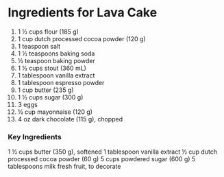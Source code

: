 # Ingredients for Lava Cake
1. 1 ½ cups flour (185 g)
2. 1 cup dutch processed cocoa powder (120 g)
3. 1 teaspoon salt
4. 1 ½ teaspoons baking soda
5. ½ teaspoon baking powder
6. 1 ½ cups stout (360 mL)
7. 1 tablespoon vanilla extract
8. 1 tablespoon espresso powder
9. 1 cup butter (235 g)
10. 1 ½ cups sugar (300 g)
11. 3 eggs
12. ½ cup mayonnaise (120 g)
13. 4 oz dark chocolate (115 g), chopped

###  Key Ingredients 
1 ½ cups butter (350 g), softened
1 tablespoon vanilla extract
½ cup dutch processed cocoa powder (60 g)
5 cups powdered sugar (600 g)
5 tablespoons milk
fresh fruit, to decorate